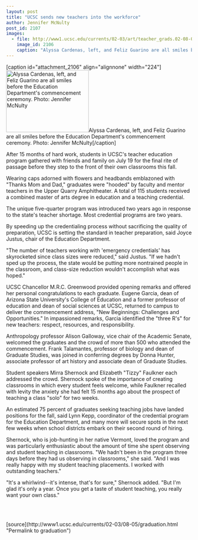```yaml
---
layout: post
title: "UCSC sends new teachers into the workforce"
author: Jennifer McNulty
post_id: 2107
images:
  - file: http://www1.ucsc.edu/currents/02-03/art/teacher_grads.02-08-05.224.jpg
    image_id: 2106
    caption: "Alyssa Cardenas, left, and Feliz Guarino are all smiles before the Education Department's commencement ceremony. Photo: Jennifer McNulty"
---
```


[caption id="attachment_2106" align="alignnone" width="224"]<a href="http://localhost/mysite/wp-content/uploads/2002/08/teacher_grads.02-08-05.224.jpg"><img class="size-full wp-image-2106" src="http://localhost/mysite/wp-content/uploads/2002/08/teacher_grads.02-08-05.224.jpg" alt="Alyssa Cardenas, left, and Feliz Guarino are all smiles before the Education Department's commencement ceremony. Photo: Jennifer McNulty" width="224" height="168" /></a>Alyssa Cardenas, left, and Feliz Guarino are all smiles before the Education Department's commencement ceremony. Photo: Jennifer McNulty[/caption]
<p>
  After 15 months of hard work, students in UCSC's teacher education program gathered with friends and family on July 19 for the final rite of passage before they step to the front of their own classrooms this fall.
</p>
<p>
  Wearing caps adorned with flowers and headbands emblazoned with "Thanks Mom and Dad," graduates were "hooded" by faculty and mentor teachers in the Upper Quarry Amphitheater. A total of 115 students received a combined master of arts degree in education and a teaching credential.<br>
</p>
<p>
  The unique five-quarter program was introduced two years ago in response to the state's teacher shortage. Most credential programs are two years.<br>
</p>
<p>
  By speeding up the credentialing process without sacrificing the quality of preparation, UCSC is setting the standard in teacher preparation, said Joyce Justus, chair of the Education Department.<br>
</p>
<p>
  "The number of teachers working with 'emergency credentials' has skyrocketed since class sizes were reduced," said Justus. "If we hadn't sped up the process, the state would be putting more nontrained people in the classroom, and class-size reduction wouldn't accomplish what was hoped."<br>
</p>
<p>
  UCSC Chancellor M.R.C. Greenwood provided opening remarks and offered her personal congratulations to each graduate. Eugene Garcia, dean of Arizona State University's College of Education and a former professor of education and dean of social sciences at UCSC, returned to campus to deliver the commencement address, "New Beginnings: Challenges and Opportunities." In impassioned remarks, Garcia identified the "three R's" for new teachers: respect, resources, and responsibility.<br>
</p>
<p>
  Anthropology professor Alison Galloway, vice chair of the Academic Senate, welcomed the graduates and the crowd of more than 500 who attended the commencement. Frank Talamantes, professor of biology and dean of Graduate Studies, was joined in conferring degrees by Donna Hunter, associate professor of art history and associate dean of Graduate Studies.<br>
</p>
<p>
  Student speakers Mirra Shernock and Elizabeth "Tizzy" Faulkner each addressed the crowd. Shernock spoke of the importance of creating classrooms in which every student feels welcome, while Faulkner recalled with levity the anxiety she had felt 15 months ago about the prospect of teaching a class "solo" for two weeks.<br>
</p>
<p>
  An estimated 75 percent of graduates seeking teaching jobs have landed positions for the fall, said Lynn Kepp, coordinator of the credential program for the Education Department, and many more will secure spots in the next few weeks when school districts embark on their second round of hiring.<br>
</p>
<p>
  Shernock, who is job-hunting in her native Vermont, loved the program and was particularly enthusiastic about the amount of time she spent observing and student teaching in classrooms. "We hadn't been in the program three days before they had us observing in classrooms," she said. "And I was really happy with my student teaching placements. I worked with outstanding teachers."<br>
</p>
<p>
  "It's a whirlwind--it's intense, that's for sure," Shernock added. "But I'm glad it's only a year. Once you get a taste of student teaching, you really want your own class."
</p>
<p>
  <br>
  <br>

</p>
<p>

</p>
[source](http://www1.ucsc.edu/currents/02-03/08-05/graduation.html "Permalink to graduation")
